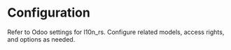 # Configuration

Refer to Odoo settings for l10n_rs. Configure related models, access rights, and options as needed.

